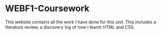 # WEBF1-Coursework
This website contains all the work I have done for this unit. This includes a literature review, a discovery log of how I learnt HTML and CSS.
